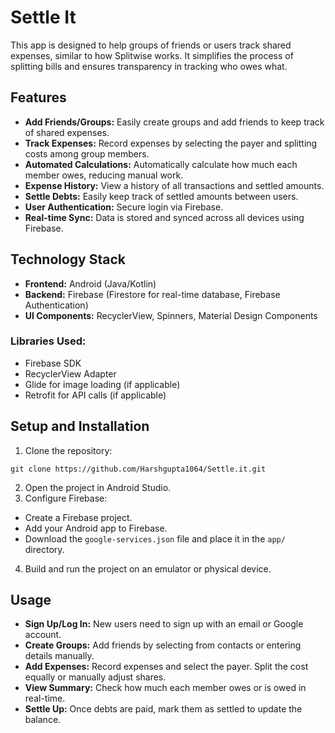 <h1>Settle It</h1>
<p>This app is designed to help groups of friends or users track shared expenses, similar to how Splitwise works. It simplifies the process of splitting bills and ensures transparency in tracking who owes what.</p>

<h2>Features</h2>
<ul>
    <li><strong>Add Friends/Groups:</strong> Easily create groups and add friends to keep track of shared expenses.</li>
    <li><strong>Track Expenses:</strong> Record expenses by selecting the payer and splitting costs among group members.</li>
    <li><strong>Automated Calculations:</strong> Automatically calculate how much each member owes, reducing manual work.</li>
    <li><strong>Expense History:</strong> View a history of all transactions and settled amounts.</li>
    <li><strong>Settle Debts:</strong> Easily keep track of settled amounts between users.</li>
    <li><strong>User Authentication:</strong> Secure login via Firebase.</li>
    <li><strong>Real-time Sync:</strong> Data is stored and synced across all devices using Firebase.</li>
</ul>

<h2>Technology Stack</h2>
<ul>
    <li><strong>Frontend:</strong> Android (Java/Kotlin)</li>
    <li><strong>Backend:</strong> Firebase (Firestore for real-time database, Firebase Authentication)</li>
    <li><strong>UI Components:</strong> RecyclerView, Spinners, Material Design Components</li>
</ul>

<h3>Libraries Used:</h3>
<ul>
    <li>Firebase SDK</li>
    <li>RecyclerView Adapter</li>
    <li>Glide for image loading (if applicable)</li>
    <li>Retrofit for API calls (if applicable)</li>
</ul>

<h2>Setup and Installation</h2>
<ol>
    <li>Clone the repository:</li>
</ol>

<pre><code>git clone https://github.com/Harshgupta1064/Settle.it.git</code></pre>

<ol start="2">
    <li>Open the project in Android Studio.</li>
    <li>Configure Firebase:</li>
</ol>
<ul>
    <li>Create a Firebase project.</li>
    <li>Add your Android app to Firebase.</li>
    <li>Download the <code>google-services.json</code> file and place it in the <code>app/</code> directory.</li>
</ul>

<ol start="4">
    <li>Build and run the project on an emulator or physical device.</li>
</ol>


<h2>Usage</h2>
<ul>
    <li><strong>Sign Up/Log In:</strong> New users need to sign up with an email or Google account.</li>
    <li><strong>Create Groups:</strong> Add friends by selecting from contacts or entering details manually.</li>
    <li><strong>Add Expenses:</strong> Record expenses and select the payer. Split the cost equally or manually adjust shares.</li>
    <li><strong>View Summary:</strong> Check how much each member owes or is owed in real-time.</li>
    <li><strong>Settle Up:</strong> Once debts are paid, mark them as settled to update the balance.</li>
</ul>

